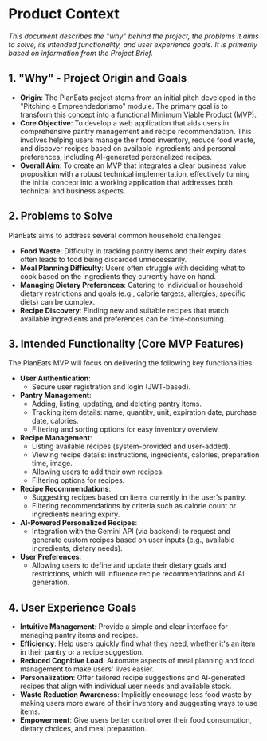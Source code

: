 # Product Context

*This document describes the "why" behind the project, the problems it aims to solve, its intended functionality, and user experience goals. It is primarily based on information from the Project Brief.*

## 1. "Why" - Project Origin and Goals

-   **Origin**: The PlanEats project stems from an initial pitch developed in the "Pitching e Empreendedorismo" module. The primary goal is to transform this concept into a functional Minimum Viable Product (MVP).
-   **Core Objective**: To develop a web application that aids users in comprehensive pantry management and recipe recommendation. This involves helping users manage their food inventory, reduce food waste, and discover recipes based on available ingredients and personal preferences, including AI-generated personalized recipes.
-   **Overall Aim**: To create an MVP that integrates a clear business value proposition with a robust technical implementation, effectively turning the initial concept into a working application that addresses both technical and business aspects.

## 2. Problems to Solve

PlanEats aims to address several common household challenges:
-   **Food Waste**: Difficulty in tracking pantry items and their expiry dates often leads to food being discarded unnecessarily.
-   **Meal Planning Difficulty**: Users often struggle with deciding what to cook based on the ingredients they currently have on hand.
-   **Managing Dietary Preferences**: Catering to individual or household dietary restrictions and goals (e.g., calorie targets, allergies, specific diets) can be complex.
-   **Recipe Discovery**: Finding new and suitable recipes that match available ingredients and preferences can be time-consuming.

## 3. Intended Functionality (Core MVP Features)

The PlanEats MVP will focus on delivering the following key functionalities:

-   **User Authentication**:
    -   Secure user registration and login (JWT-based).
-   **Pantry Management**:
    -   Adding, listing, updating, and deleting pantry items.
    -   Tracking item details: name, quantity, unit, expiration date, purchase date, calories.
    -   Filtering and sorting options for easy inventory overview.
-   **Recipe Management**:
    -   Listing available recipes (system-provided and user-added).
    -   Viewing recipe details: instructions, ingredients, calories, preparation time, image.
    -   Allowing users to add their own recipes.
    -   Filtering options for recipes.
-   **Recipe Recommendations**:
    -   Suggesting recipes based on items currently in the user's pantry.
    -   Filtering recommendations by criteria such as calorie count or ingredients nearing expiry.
-   **AI-Powered Personalized Recipes**:
    -   Integration with the Gemini API (via backend) to request and generate custom recipes based on user inputs (e.g., available ingredients, dietary needs).
-   **User Preferences**:
    -   Allowing users to define and update their dietary goals and restrictions, which will influence recipe recommendations and AI generation.

## 4. User Experience Goals

-   **Intuitive Management**: Provide a simple and clear interface for managing pantry items and recipes.
-   **Efficiency**: Help users quickly find what they need, whether it's an item in their pantry or a recipe suggestion.
-   **Reduced Cognitive Load**: Automate aspects of meal planning and food management to make users' lives easier.
-   **Personalization**: Offer tailored recipe suggestions and AI-generated recipes that align with individual user needs and available stock.
-   **Waste Reduction Awareness**: Implicitly encourage less food waste by making users more aware of their inventory and suggesting ways to use items.
-   **Empowerment**: Give users better control over their food consumption, dietary choices, and meal preparation.
